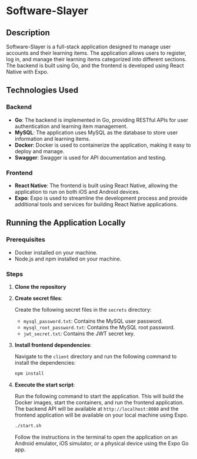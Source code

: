 # Software-Slayer

## Description

Software-Slayer is a full-stack application designed to manage user accounts and their learning items. The application allows users to register, log in, and manage their learning items categorized into different sections. The backend is built using Go, and the frontend is developed using React Native with Expo.

## Technologies Used

### Backend

- **Go**: The backend is implemented in Go, providing RESTful APIs for user authentication and learning item management.
- **MySQL**: The application uses MySQL as the database to store user information and learning items.
- **Docker**: Docker is used to containerize the application, making it easy to deploy and manage.
- **Swagger**: Swagger is used for API documentation and testing.

### Frontend

- **React Native**: The frontend is built using React Native, allowing the application to run on both iOS and Android devices.
- **Expo**: Expo is used to streamline the development process and provide additional tools and services for building React Native applications.

## Running the Application Locally

### Prerequisites

- Docker installed on your machine.
- Node.js and npm installed on your machine.

### Steps

1. **Clone the repository**

2. **Create secret files**:

   Create the following secret files in the `secrets` directory:

   - `mysql_password.txt`: Contains the MySQL user password.
   - `mysql_root_password.txt`: Contains the MySQL root password.
   - `jwt_secret.txt`: Contains the JWT secret key.

3. **Install frontend dependencies**:

   Navigate to the `client` directory and run the following command to install the dependencies:

   ```sh
   npm install
   ```

5. **Execute the start script**:

   Run the following command to start the application. This will build the Docker images, start the containers, and run the frontend application. The backend API will be available at `http://localhost:8080` and the frontend application will be available on your local machine using Expo.

   ```sh
   ./start.sh
   ```

   Follow the instructions in the terminal to open the application on an Android emulator, iOS simulator, or a physical device using the Expo Go app.
